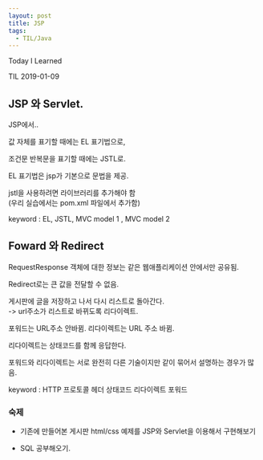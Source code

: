 ```yaml
---
layout: post
title: JSP
tags:
  - TIL/Java
---
```


Today I Learned

TIL 2019-01-09

## JSP 와 Servlet.

JSP에서..

값 자체를 표기할 때에는 EL 표기법으로,  

조건문 반복문을 표기할 때에는 JSTL로.

EL 표기법은 jsp가 기본으로 문법을 제공.  

jstl을 사용하려면 라이브러리를 추가해야 함  
(우리 실습에서는 pom.xml 파일에서 추가함)

keyword : EL, JSTL, MVC model 1 , MVC model 2


## Foward 와 Redirect  
RequestResponse 객체에 대한 정보는 같은 웹애플리케이션 안에서만 공유됨.

Redirect로는 큰 값을 전달할 수 없음.

게시판에 글을 저장하고 나서 다시 리스트로 돌아간다.  
-> url주소가 리스트로 바뀌도록 리다이렉트.

포워드는 URL주소 안바뀜. 리다이렉트는 URL 주소 바뀜.

리다이렉트는 상태코드를 함께 응답한다. 

포워드와 리다이렉트는 서로 완전히 다른 기술이지만 같이 묶어서 설명하는 경우가 많음.

keyword : HTTP 프로토콜 헤더 상태코드 리다이렉트 포워드

### 숙제

* 기존에 만들어본 게시판 html/css 예제를 JSP와 Servlet을 이용해서 
  구현해보기

* SQL 공부해오기.
